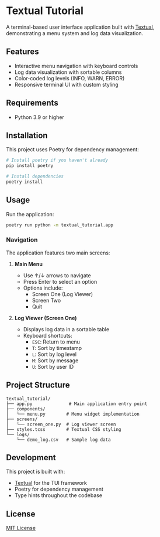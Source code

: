 # Textual Tutorial

A terminal-based user interface application built with [Textual](https://github.com/Textualize/textual), demonstrating a menu system and log data visualization.

## Features

- Interactive menu navigation with keyboard controls
- Log data visualization with sortable columns
- Color-coded log levels (INFO, WARN, ERROR)
- Responsive terminal UI with custom styling

## Requirements

- Python 3.9 or higher

## Installation

This project uses Poetry for dependency management:

```bash
# Install poetry if you haven't already
pip install poetry

# Install dependencies
poetry install
```

## Usage

Run the application:

```bash
poetry run python -m textual_tutorial.app
```

### Navigation

The application features two main screens:

1. **Main Menu**
   - Use ↑/↓ arrows to navigate
   - Press Enter to select an option
   - Options include:
     - Screen One (Log Viewer)
     - Screen Two
     - Quit

2. **Log Viewer (Screen One)**
   - Displays log data in a sortable table
   - Keyboard shortcuts:
     - `ESC`: Return to menu
     - `T`: Sort by timestamp
     - `L`: Sort by log level
     - `M`: Sort by message
     - `U`: Sort by user ID

## Project Structure

```
textual_tutorial/
├── app.py              # Main application entry point
├── components/
│   └── menu.py        # Menu widget implementation
├── screens/
│   └── screen_one.py  # Log viewer screen
├── styles.tcss        # Textual CSS styling
└── logs/
    └── demo_log.csv   # Sample log data
```

## Development

This project is built with:
- [Textual](https://github.com/Textualize/textual) for the TUI framework
- Poetry for dependency management
- Type hints throughout the codebase

## License

[MIT License](LICENSE)

